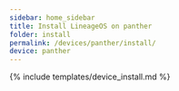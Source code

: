 ```yaml
---
sidebar: home_sidebar
title: Install LineageOS on panther
folder: install
permalink: /devices/panther/install/
device: panther
---
```

{% include templates/device_install.md %}
